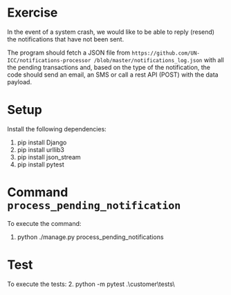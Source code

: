 
# Exercise
In the event of a system crash, we would like to be able to reply (resend) the notifications that have not been sent.

The program should fetch a JSON file from `https://github.com/UN-ICC/notifications-processor
/blob/master/notifications_log.json` with all the pending transactions and, based on the type of the notification, 
the code should send an email, an SMS or call a rest API (POST) with the data payload.

# Setup

Install the following dependencies:
1. pip install Django
2. pip install urllib3
3. pip install json_stream
4. pip install pytest

# Command `process_pending_notification`

To execute the command: 
1. python ./manage.py process_pending_notifications

# Test
To execute the tests:
2. python -m pytest .\customer\tests\

